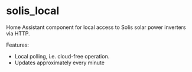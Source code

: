 # solis_local

Home Assistant component for local access to Solis solar power inverters via HTTP.

Features:

* Local polling, i.e. cloud-free operation.
* Updates approximately every minute

